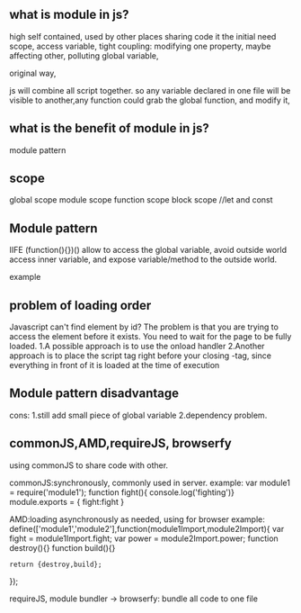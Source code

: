 ## what is module in js?
high self contained, used by other places
sharing code it the initial need
scope,
access variable,
tight coupling: modifying one property, maybe affecting other, polluting global variable,

original way,
<script src="./script1.js"></script>
<script src="./script2.js"></script>
js will combine all script together.
so any variable declared in one file will be visible to another,any function could grab the global function, and modify it,


## what is the benefit of module in js?
module pattern

## scope
global scope
    module scope
        function scope
            block scope //let and const


## Module pattern
IIFE
(function(){})()
allow to access the global variable,
avoid outside world access inner variable, 
and expose variable/method to the outside world.

example

## problem of loading order
Javascript can't find element by id?
The problem is that you are trying to access the element before it exists. You need to wait for the page to be fully loaded. 
1.A possible approach is to use the onload handler
2.Another approach is to place the script tag right before your closing </body>-tag, since everything in front of it is loaded at the time of execution

## Module pattern disadvantage
cons:
1.still add small piece of global variable
2.dependency problem.

## commonJS,AMD,requireJS, browserfy

using commonJS to share code with other.

commonJS:synchronously, commonly used in server.
example:
var module1 = require('module1');
function fight(){ console.log('fighting')}
module.exports = {
    fight:fight
}

AMD:loading asynchronously as needed, using for browser
example:
define(['module1','module2'],function(module1Import,module2Import){
    var fight = module1Import.fight;
    var power = module2Import.power;
    function destroy(){}
    function build(){}

    return {destroy,build};
});

requireJS, 
module bundler -> browserfy: bundle all code to one file

